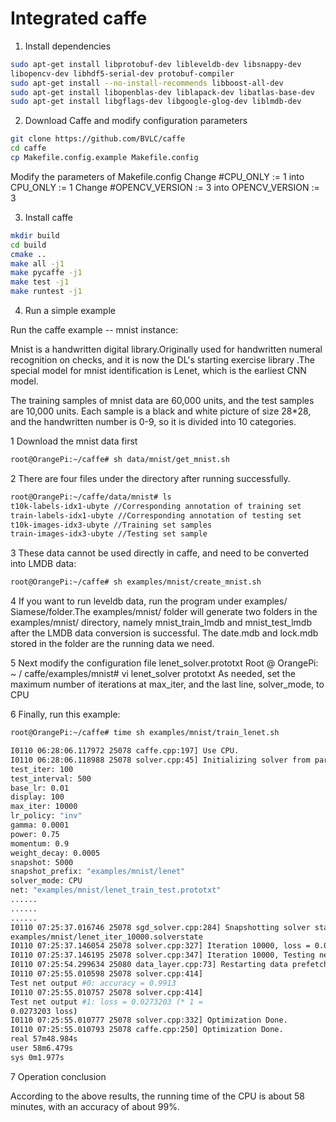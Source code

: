 # Integrated caffe

1. Install dependencies

```bash
sudo apt-get install libprotobuf-dev libleveldb-dev libsnappy-dev
libopencv-dev libhdf5-serial-dev protobuf-compiler
sudo apt-get install --no-install-recommends libboost-all-dev
sudo apt-get install libopenblas-dev liblapack-dev libatlas-base-dev
sudo apt-get install libgflags-dev libgoogle-glog-dev liblmdb-dev
```

2. Download Caffe and modify configuration parameters

```bash
git clone https://github.com/BVLC/caffe
cd caffe
cp Makefile.config.example Makefile.config
```

Modify the parameters of Makefile.config
Change #CPU_ONLY := 1 into CPU_ONLY := 1
Change #OPENCV_VERSION := 3 into OPENCV_VERSION := 3

3. Install caffe

```bash
mkdir build
cd build
cmake ..
make all -j1
make pycaffe -j1
make test -j1
make runtest -j1
```

4. Run a simple example

Run the caffe example -- mnist instance:

Mnist is a handwritten digital library.Originally used for handwritten numeral recognition on checks, and it is now the DL's starting exercise library .The special model for mnist identification is Lenet, which is the earliest CNN model. 

The training samples of mnist data are 60,000 units, and the test samples are 10,000 units. Each sample is a black and white picture of size 28*28, and the handwritten number is 0-9, so it is divided into 10 categories.

1 Download the mnist data first

```bash
root@OrangePi:~/caffe# sh data/mnist/get_mnist.sh
```

2 There are four files under the directory after running successfully.

```bash
root@OrangePi:~/caffe/data/mnist# ls
t10k-labels-idx1-ubyte //Corresponding annotation of training set
train-labels-idx1-ubyte //Corresponding annotation of testing set
t10k-images-idx3-ubyte //Training set samples
train-images-idx3-ubyte //Testing set sample
```

3 These data cannot be used directly in caffe, and need to be converted into LMDB data:

```bash
root@OrangePi:~/caffe# sh examples/mnist/create_mnist.sh
```

4 If you want to run leveldb data, run the program under examples/ Siamese/folder.The examples/mnist/ folder will generate two folders in the examples/mnist/ directory, namely mnist_train_lmdb and mnist_test_lmdb after the LMDB data conversion is successful. The date.mdb and lock.mdb stored in the folder are the running data we need.

5 Next modify the configuration file lenet_solver.prototxt Root @ OrangePi: ~ / caffe/examples/mnist# vi lenet_solver prototxt As needed, set the maximum number of iterations at max_iter, and the last line, solver_mode, to CPU

6 Finally, run this example:

```bash
root@OrangePi:~/caffe# time sh examples/mnist/train_lenet.sh
```

```bash
I0110 06:28:06.117972 25078 caffe.cpp:197] Use CPU.
I0110 06:28:06.118988 25078 solver.cpp:45] Initializing solver from parameters:
test_iter: 100
test_interval: 500
base_lr: 0.01
display: 100
max_iter: 10000
lr_policy: "inv"
gamma: 0.0001
power: 0.75
momentum: 0.9
weight_decay: 0.0005
snapshot: 5000
snapshot_prefix: "examples/mnist/lenet"
solver_mode: CPU
net: "examples/mnist/lenet_train_test.prototxt"
......
......
......
I0110 07:25:37.016746 25078 sgd_solver.cpp:284] Snapshotting solver state to binary proto file
examples/mnist/lenet_iter_10000.solverstate
I0110 07:25:37.146054 25078 solver.cpp:327] Iteration 10000, loss = 0.00200602
I0110 07:25:37.146195 25078 solver.cpp:347] Iteration 10000, Testing net (#0)
I0110 07:25:54.299634 25080 data_layer.cpp:73] Restarting data prefetching from start.
I0110 07:25:55.010598 25078 solver.cpp:414]
Test net output #0: accuracy = 0.9913
I0110 07:25:55.010757 25078 solver.cpp:414]
Test net output #1: loss = 0.0273203 (* 1 =
0.0273203 loss)
I0110 07:25:55.010777 25078 solver.cpp:332] Optimization Done.
I0110 07:25:55.010793 25078 caffe.cpp:250] Optimization Done.
real 57m48.984s
user 58m6.479s
sys 0m1.977s
```

7 Operation conclusion

According to the above results, the running time of the CPU is about 58 minutes, with an accuracy of about 99%.